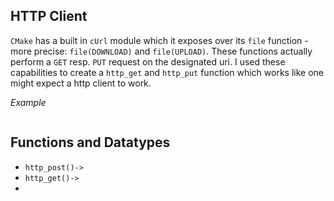 ## <a href="http_client"><a> HTTP Client

`CMake` has a built in `cUrl` module which it exposes over its `file` function - more precise: `file(DOWNLOAD)` and `file(UPLOAD)`.  These functions actually perform a `GET` resp. `PUT` request on the designated uri.  I used these capabilities to create a  `http_get` and `http_put` function which works like one might expect a http client to work.

*Example*
```
```

## Functions and Datatypes

* `http_post()-> `
* `http_get()-> `
* 


